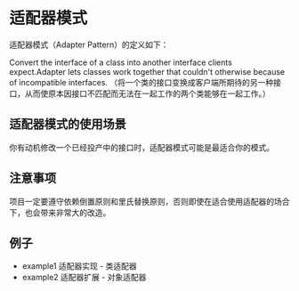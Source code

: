 # 适配器模式

适配器模式（Adapter Pattern）的定义如下：

Convert the interface of a class into another interface clients expect.Adapter lets classes work together that couldn't otherwise because of incompatible interfaces.
（将一个类的接口变换成客户端所期待的另一种接口，从而使原本因接口不匹配而无法在一起工作的两个类能够在一起工作。）

## 适配器模式的使用场景

你有动机修改一个已经投产中的接口时，适配器模式可能是最适合你的模式。

## 注意事项

项目一定要遵守依赖倒置原则和里氏替换原则，否则即使在适合使用适配器的场合下，也会带来非常大的改造。

## 例子

* example1 适配器实现 - 类适配器
* example2 适配器扩展 - 对象适配器
